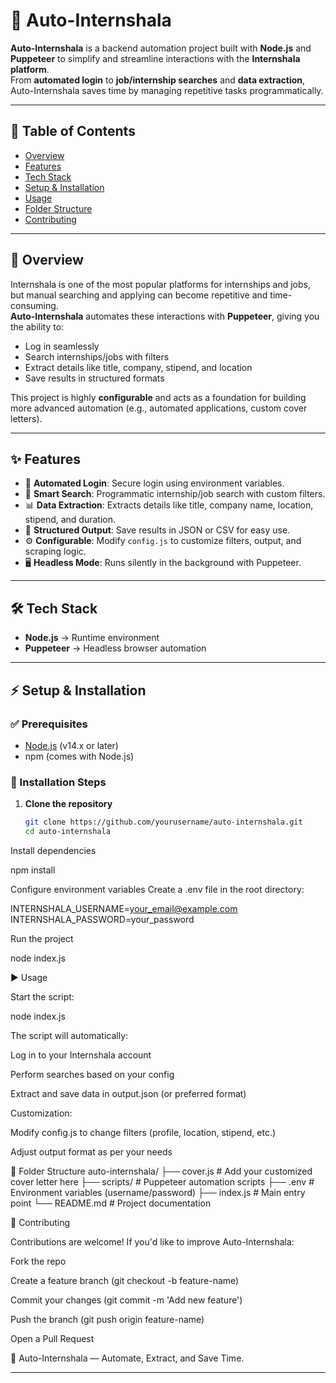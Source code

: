 # 🚀 Auto-Internshala  

**Auto-Internshala** is a backend automation project built with **Node.js** and **Puppeteer** to simplify and streamline interactions with the **Internshala platform**.  
From **automated login** to **job/internship searches** and **data extraction**, Auto-Internshala saves time by managing repetitive tasks programmatically.  

---

## 📑 Table of Contents  
- [Overview](#overview)  
- [Features](#features)  
- [Tech Stack](#tech-stack)  
- [Setup & Installation](#setup--installation)  
- [Usage](#usage)  
- [Folder Structure](#folder-structure)  
- [Contributing](#contributing)
  
---

## 📝 Overview  

Internshala is one of the most popular platforms for internships and jobs, but manual searching and applying can become repetitive and time-consuming.  
**Auto-Internshala** automates these interactions with **Puppeteer**, giving you the ability to:  
- Log in seamlessly  
- Search internships/jobs with filters  
- Extract details like title, company, stipend, and location  
- Save results in structured formats  

This project is highly **configurable** and acts as a foundation for building more advanced automation (e.g., automated applications, custom cover letters).  

---

## ✨ Features  

- 🔐 **Automated Login**: Secure login using environment variables.  
- 🔎 **Smart Search**: Programmatic internship/job search with custom filters.  
- 📊 **Data Extraction**: Extracts details like title, company name, location, stipend, and duration.  
- 💾 **Structured Output**: Save results in JSON or CSV for easy use.  
- ⚙️ **Configurable**: Modify `config.js` to customize filters, output, and scraping logic.  
- 🖥️ **Headless Mode**: Runs silently in the background with Puppeteer.  

---

## 🛠️ Tech Stack  

- **Node.js** → Runtime environment  
- **Puppeteer** → Headless browser automation  

---

## ⚡ Setup & Installation  

### ✅ Prerequisites  
- [Node.js](https://nodejs.org/) (v14.x or later)  
- npm (comes with Node.js)  

### 🔧 Installation Steps  

1. **Clone the repository**  
   ```bash
   git clone https://github.com/yourusername/auto-internshala.git
   cd auto-internshala

Install dependencies

npm install


Configure environment variables
Create a .env file in the root directory:

INTERNSHALA_USERNAME=your_email@example.com
INTERNSHALA_PASSWORD=your_password


Run the project

node index.js

▶️ Usage

Start the script:

node index.js


The script will automatically:

Log in to your Internshala account

Perform searches based on your config

Extract and save data in output.json (or preferred format)

Customization:

Modify config.js to change filters (profile, location, stipend, etc.)

Adjust output format as per your needs

📂 Folder Structure
auto-internshala/
├── cover.js              # Add your customized cover letter here
├── scripts/              # Puppeteer automation scripts
├── .env                  # Environment variables (username/password)
├── index.js              # Main entry point
└── README.md             # Project documentation

🤝 Contributing

Contributions are welcome!
If you'd like to improve Auto-Internshala:

Fork the repo

Create a feature branch (git checkout -b feature-name)

Commit your changes (git commit -m 'Add new feature')

Push the branch (git push origin feature-name)

Open a Pull Request


🚀 Auto-Internshala — Automate, Extract, and Save Time.


---


